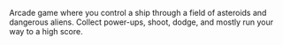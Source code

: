 Arcade game where you control a ship through a field of asteroids and dangerous aliens.  Collect power-ups, shoot, dodge, and mostly run your way to a high score.
